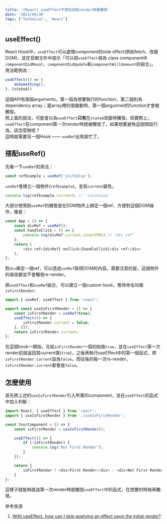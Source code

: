 ```yaml
---
title: '[React] useEffect不想在初始render時被觸發'
date: '2021/04/30'
tags: ['Technical', 'React']
---
```


## useEffect()
React Hook中，`useEffect`可以處理component的side effect(例如fetch、改變DOM)，並在官網文件中提示「可以把`useEffect`視為 class component中 `componentDidMount`，`componentDidUpdate`和`componentWillUnmount`的組合」。  
用法範例為：  
```javascript
useEffect(() => {
    doSomething();
}, [stateA])
```

這個API有兩個arguments，第一個為想要執行的function，第二個則為dependency array；當array裡的值變動時，第一個argumnet的function才會被觸發。  
照上面的說法，可能會以為`useEffect`**只有**在`stateA`改變時觸發。但實際上，`useEffect`在component第一次render時就被觸發了。如果想要避免這個預設行為，該怎麼做呢？  
這時就需要另一個Hook —— `useRef`出馬幫忙了。


## 搭配useRef()
先看一下`useRef`的用法：
```javascript
const refExample = useRef('initValue');
```

`useRef`會建立一個物件(`refExample`)，並有`current`屬性。
```javascript
console.log(refExample.current); // 'initValue'
```

大部分使用到`useRef`的機會是在DOM物件上綁定一個ref，方便對這個DOM操作，像是：
```javascript
const App = () => {
    const divRef = useRef();
    const handleClick = () => {
        console.log(divRef.current.innerHTML) // 'div ref'
    };
    return (
        <div ref={divRef} onClick={handleClick}>div ref</div>
    );
};
```
對`div`綁定一個ref，可以透過`useRef`取得DOM的內容。需要注意的是，這個物件的值改變並不會觸發re-render。

將`useEffect`和`useRef`結合，可以建立一個custom hook，暫時命名叫做`isFirstRender`:
```javascript
import { useRef, useEffect } from 'react';

export const useIsFirstRender = () => {
    const isFirstRender = useRef(true);
    useEffect(() => {
        isFirstRender.current = false;
    }, []);
    return isFirstRender.current;
};
```
在這個hook一開始，先給`isFirstRender`一個初始值`true`，並在`useEffect`第一次render前就返回其current值(`true`)，之後再執行useEffect中的第一個函式，將`isFirstRender.current`設為`false`，而往後的每一次re-render，`isFirstRender.current`都會是`false`。

## 怎麼使用
首先將上述的`useIsFirstRender`引入所需的component，並在`useEffect`的函式中加入判斷：
```javascript
import React, { useEffect } from 'react';
import { useIsFirstRender } from './useIsFirstRender';

const YourComponent = () => {
    const isFirstRender = useIsFirstRender();

    useEffect(() => {
        if (!isFirstRender) {
            console.log('Not First Render');
        }
    });

    return {
        isFirstRender ? <div>First Render</div> : <div>Not First Render</div>;
    }
};
```
這樣子就能夠跳過第一次render時就觸發`useEffect`中的函式，在想要的時候再觸發。

參考來源
1. [With useEffect, how can I skip applying an effect upon the initial render?](https://stackoverflow.com/questions/53179075/with-useeffect-how-can-i-skip-applying-an-effect-upon-the-initial-render)